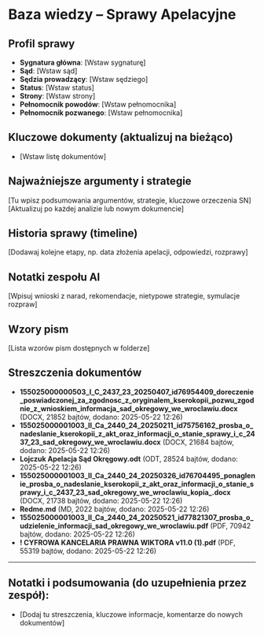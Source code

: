 # Baza wiedzy – Sprawy Apelacyjne

## Profil sprawy
- **Sygnatura główna**: [Wstaw sygnaturę]
- **Sąd**: [Wstaw sąd]
- **Sędzia prowadzący**: [Wstaw sędziego]
- **Status**: [Wstaw status]
- **Strony**: [Wstaw strony]
- **Pełnomocnik powodów**: [Wstaw pełnomocnika]
- **Pełnomocnik pozwanego**: [Wstaw pełnomocnika]

## Kluczowe dokumenty (aktualizuj na bieżąco)
- [Wstaw listę dokumentów]

## Najważniejsze argumenty i strategie
[Tu wpisz podsumowania argumentów, strategie, kluczowe orzeczenia SN]
[Aktualizuj po każdej analizie lub nowym dokumencie]

## Historia sprawy (timeline)
[Dodawaj kolejne etapy, np. data złożenia apelacji, odpowiedzi, rozprawy]

## Notatki zespołu AI
[Wpisuj wnioski z narad, rekomendacje, nietypowe strategie, symulacje rozpraw]

## Wzory pism
[Lista wzorów pism dostępnych w folderze]

## Streszczenia dokumentów
<!-- Tutaj będą automatycznie dodawane streszczenia przez GitHub Actions -->

- **155025000000503_I_C_2437_23_20250407_id76954409_doreczenie_poswiadczonej_za_zgodnosc_z_oryginalem_kserokopii_pozwu_zgodnie_z_wnioskiem_informacja_sad_okregowy_we_wroclawiu.docx** (DOCX, 21852 bajtów, dodano: 2025-05-22 12:26)
- **155025000001003_II_Ca_2440_24_20250211_id75756162_prosba_o_nadeslanie_kserokopii_z_akt_oraz_informacji_o_stanie_sprawy_i_c_2437_23_sad_okregowy_we_wroclawiu.docx** (DOCX, 21684 bajtów, dodano: 2025-05-22 12:26)
- **Lojczuk Apelacja Sąd Okręgowy.odt** (ODT, 28524 bajtów, dodano: 2025-05-22 12:26)
- **155025000001003_II_Ca_2440_24_20250326_id76704495_ponaglenie_prosba_o_nadeslanie_kserokopii_z_akt_oraz_informacji_o_stanie_sprawy_i_c_2437_23_sad_okregowy_we_wroclawiu_kopia_.docx** (DOCX, 21738 bajtów, dodano: 2025-05-22 12:26)
- **Redme.md** (MD, 2022 bajtów, dodano: 2025-05-22 12:26)
- **155025000001003_II_Ca_2440_24_20250521_id77821307_prosba_o_udzielenie_informacji_sad_okregowy_we_wroclawiu.pdf** (PDF, 70942 bajtów, dodano: 2025-05-22 12:26)
- **! CYFROWA KANCELARIA PRAWNA WIKTORA  v11.0 (1).pdf** (PDF, 55319 bajtów, dodano: 2025-05-22 12:26)

---
## Notatki i podsumowania (do uzupełnienia przez zespół):

- [Dodaj tu streszczenia, kluczowe informacje, komentarze do nowych dokumentów]
